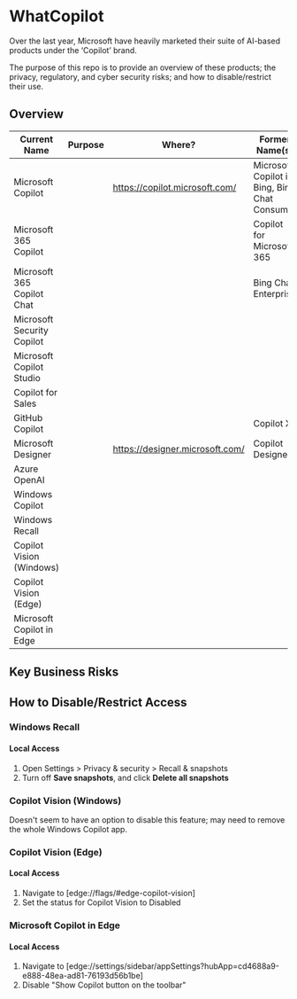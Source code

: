 # WhatCopilot

Over the last year, Microsoft have heavily marketed their suite of AI-based products under the ‘Copilot’ brand.

The purpose of this repo is to provide an overview of these products; the privacy, regulatory, and cyber security risks; and how to disable/restrict their use.

## Overview

| Current Name               | Purpose | Where?                          | Former Name(s)                                |
|----------------------------|---------|---------------------------------|-----------------------------------------------|
| Microsoft Copilot          |         | https://copilot.microsoft.com/  | Microsoft Copilot in Bing, Bing Chat Consumer |
| Microsoft 365 Copilot      |         |                                 | Copilot for Microsoft 365                     |
| Microsoft 365 Copilot Chat |         |                                 | Bing Chat Enterprise                          |
| Microsoft Security Copilot |         |                                 |                                               |
| Microsoft Copilot Studio   |         |                                 |                                               |
| Copilot for Sales          |         |                                 |                                               |
| GitHub Copilot             |         |                                 | Copilot X                                     |
| Microsoft Designer         |         | https://designer.microsoft.com/ | Copilot Designer                              |
| Azure OpenAI               |         |                                 |                                               |
| Windows Copilot            |         |                                 |                                               |
| Windows Recall             |         |                                 |                                               |
| Copilot Vision (Windows)   |         |                                 |                                               |
| Copilot Vision (Edge)      |         |                                 |                                               |
| Microsoft Copilot in Edge  |         |                                 |                                               |


## Key Business Risks

## How to Disable/Restrict Access

### Windows Recall

#### Local Access

1. Open Settings > Privacy & security > Recall & snapshots
1. Turn off **Save snapshots**, and click **Delete all snapshots**

### Copilot Vision (Windows)

Doesn't seem to have an option to disable this feature; may need to remove the whole Windows Copilot app.

### Copilot Vision (Edge)

#### Local Access

1. Navigate to [edge://flags/#edge-copilot-vision]
1. Set the status for Copilot Vision to Disabled

### Microsoft Copilot in Edge

#### Local Access

1. Navigate to [edge://settings/sidebar/appSettings?hubApp=cd4688a9-e888-48ea-ad81-76193d56b1be]
1. Disable "Show Copilot button on the toolbar"

